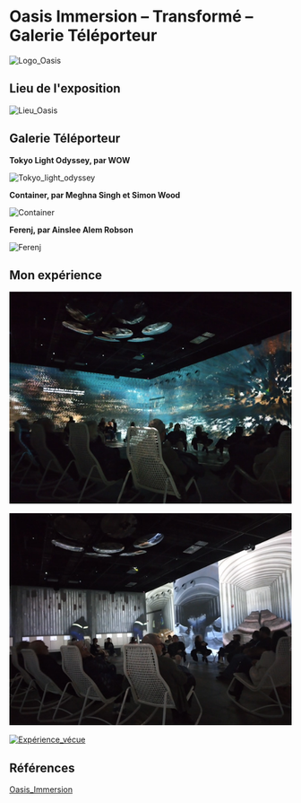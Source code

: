 
# Oasis Immersion – Transformé – Galerie Téléporteur

![Logo_Oasis](Médias/Logo_Oasis.jpg)

## Lieu de l'exposition

![Lieu_Oasis](Médias/Lieu_Oasis.jpg)

## Galerie Téléporteur

**Tokyo Light Odyssey, par WOW** 

![Tokyo_light_odyssey](Médias/Tokyo_light_odyssey.jpg)

**Container, par Meghna Singh et Simon Wood** 

![Container](Médias/Container.jpg)

**Ferenj, par Ainslee Alem Robson**

![Ferenj](Médias/Ferenj.jpg)

## Mon expérience

![Téléporteur_1](Médias/Téléporteur_1.jpg)

![Téléporteur_2](Médias/Téléporteur_2.jpg)

[![Expérience_vécue](http://img.youtube.com/vi/cYig-_i5av0/0.jpg)](http://www.youtube.com/watch?v=cYig-_i5av0)

## Références

[Oasis_Immersion](https://oasis.im/transforme/?utm_term=transform%C3%A9%20oasis%20immersion&utm_campaign=DIG+-+%5BS%5D+-+ECOM+-+FR+-+CAN+-+Brand+-+Transform%C3%A9&utm_source=adwords&utm_medium=ppc&hsa_acc=4321666449&hsa_cam=19225434888&hsa_grp=146883843320&hsa_ad=641001229586&hsa_src=g&hsa_tgt=kwd-1958997772529&hsa_kw=transform%C3%A9%20oasis%20immersion&hsa_mt=p&hsa_net=adwords&hsa_ver=3&gclid=EAIaIQobChMIg6nam5Ts_gIVqgOzAB3vlwI9EAAYASAAEgJR7_D_BwE)
